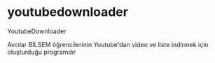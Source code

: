 # youtubedownloader
YoutubeDownloader

Avcılar BİLSEM öğrencilerinin Youtube'dan video ve liste indirmek için oluşturduğu programdır
